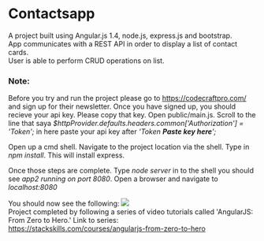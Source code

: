 <h1>Contactsapp</h1>

A project built using Angular.js 1.4, node.js, express.js and bootstrap.<br>
App communicates with a REST API in order to display a list of contact cards.<br>
User is able to perform CRUD operations on list. <br>

<h3>Note:</h3>

Before you try and run the project please go to https://codecraftpro.com/ and sign up for their newsletter. Once you have signed up, you should recieve your api key. Please copy that key. Open public/main.js. Scroll to the line that saya <i> $httpProvider.defaults.headers.common['Authorization'] = 'Token';</i> in here paste your api key after <i>'Token <b>Paste key here</b>';</i><br>

Open up a cmd shell. Navigate to the project location via the shell. Type in <i>npm install</i>. This will install express.

Once those steps are complete. Type <i>node server</i> in to the shell you should see <i>app2 running on port 8080</i>. Open a browser and navigate to <i>localhost:8080</i><br>

You should now see the following:
<img src="https://github.com/aliasneo1777/contactsapp/blob/master/Capture.PNG">
<br>
Project completed by following a series of video tutorials called 'AngularJS: From Zero to Hero.'
Link to series: https://stackskills.com/courses/angularjs-from-zero-to-hero
